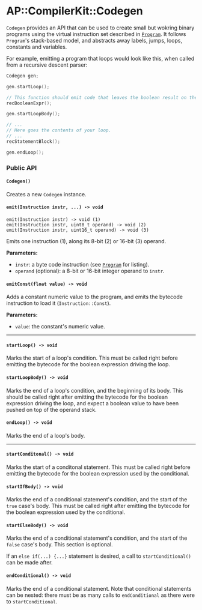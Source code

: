 # AP::CompilerKit::Codegen

`Codegen` provides an API that can be used to create small but wokring binary programs using
the virtual instruction set described in [`Program`](program.html). It follows `Program`'s
stack-based model, and abstracts away labels, jumps, loops, constants and variables.

For example, emitting a program that loops would look like this, when called from a recursive
descent parser:

```c++
Codegen gen;

gen.startLoop();

// This function should emit code that leaves the boolean result on the stack.
recBooleanExpr();

gen.startLoopBody();

// ...
// Here goes the contents of your loop.
// ...
recStatementBlock();

gen.endLoop();
```


### Public API

#### `Codegen()`

Creates a new `Codegen` instance.

#### `emit(Instruction instr, ...) -> void`

```
emit(Instruction instr) -> void (1)
emit(Instruction instr, uint8_t operand) -> void (2)
emit(Instruction instr, uint16_t operand) -> void (3)
```

Emits one instruction (1), along its 8-bit (2) or 16-bit (3) operand.

**Parameters:**

- `instr`: a byte code instruction (see [`Program`](program.html) for listing).
- `operand` (optional): a 8-bit or 16-bit integer operand to `instr`.

#### `emitConst(float value) -> void`

Adds a constant numeric value to the program, and emits the bytecode instruction to load it
(`Instruction::Const`).

**Parameters:**

- `value`: the constant's numeric value.

***

#### `startLoop() -> void`

Marks the start of a loop's condition. This must be called right before emitting the bytecode for
the boolean expression driving the loop.

#### `startLoopBody() -> void`

Marks the end of a loop's condition, and the beginning of its body. This should be called right
after emitting the bytecode for the boolean expression driving the loop, and expect a boolean
value to have been pushed on top of the operand stack.

#### `endLoop() -> void`

Marks the end of a loop's body.

***

#### `startConditonal() -> void`

Marks the start of a conditonal statement. This must be called right before emitting the bytecode
for the boolean expression used by the conditional.

#### `startIfBody() -> void`

Marks the end of a conditional statement's condition, and the start of the `true` case's body. This
must be called right after emitting the bytecode for the boolean expression used by the
conditional.

#### `startElseBody() -> void`

Marks the end of a conditional statement's condition, and the start of the `false` case's body. This
section is optional.

If an `else if(...) {...}` statement is desired, a call to `startConditional()` can be made after.

#### `endConditional() -> void`

Marks the end of a conditional statement. Note that conditional statements can be nested: there must
be as many calls to `endConditional` as there were to `startConditional`.

